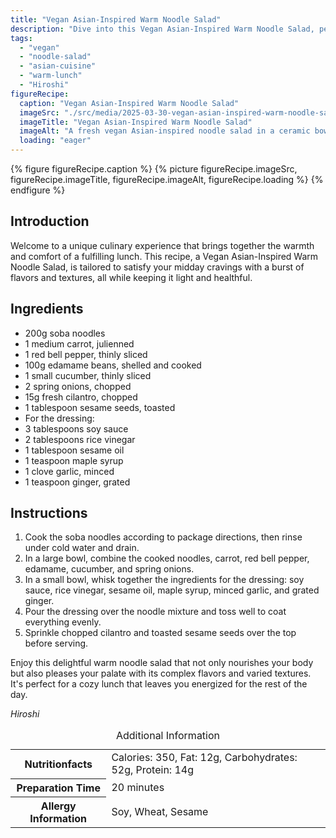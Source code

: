 ```yaml
---
title: "Vegan Asian-Inspired Warm Noodle Salad"
description: "Dive into this Vegan Asian-Inspired Warm Noodle Salad, perfect for a nourishing and delicious lunch. Packed with fresh veggies and a tangy dressing, it's a vegan delight!"
tags:
  - "vegan"
  - "noodle-salad"
  - "asian-cuisine"
  - "warm-lunch"
  - "Hiroshi"
figureRecipe: 
  caption: "Vegan Asian-Inspired Warm Noodle Salad"
  imageSrc: "./src/media/2025-03-30-vegan-asian-inspired-warm-noodle-salad-3618.png"
  imageTitle: "Vegan Asian-Inspired Warm Noodle Salad"
  imageAlt: "A fresh vegan Asian-inspired noodle salad in a ceramic bowl on a wooden table, accented with bamboo chopsticks and natural light."
  loading: "eager"
---
```


{% figure figureRecipe.caption %}
{% picture figureRecipe.imageSrc, figureRecipe.imageTitle, figureRecipe.imageAlt, figureRecipe.loading %}
{% endfigure %}

## Introduction

Welcome to a unique culinary experience that brings together the warmth and comfort of a fulfilling lunch. This recipe, a Vegan Asian-Inspired Warm Noodle Salad, is tailored to satisfy your midday cravings with a burst of flavors and textures, all while keeping it light and healthful.

## Ingredients

- 200g soba noodles
- 1 medium carrot, julienned
- 1 red bell pepper, thinly sliced
- 100g edamame beans, shelled and cooked
- 1 small cucumber, thinly sliced
- 2 spring onions, chopped
- 15g fresh cilantro, chopped
- 1 tablespoon sesame seeds, toasted
- For the dressing:
- 3 tablespoons soy sauce
- 2 tablespoons rice vinegar
- 1 tablespoon sesame oil
- 1 teaspoon maple syrup
- 1 clove garlic, minced
- 1 teaspoon ginger, grated

## Instructions

1. Cook the soba noodles according to package directions, then rinse under cold water and drain.
2. In a large bowl, combine the cooked noodles, carrot, red bell pepper, edamame, cucumber, and spring onions.
3. In a small bowl, whisk together the ingredients for the dressing: soy sauce, rice vinegar, sesame oil, maple syrup, minced garlic, and grated ginger.
4. Pour the dressing over the noodle mixture and toss well to coat everything evenly.
5. Sprinkle chopped cilantro and toasted sesame seeds over the top before serving.

Enjoy this delightful warm noodle salad that not only nourishes your body but also pleases your palate with its complex flavors and varied textures. It's perfect for a cozy lunch that leaves you energized for the rest of the day.

*Hiroshi*

<table><caption class='sr-only'>Additional Information</caption><tr><th>Nutritionfacts</th><td>Calories: 350, Fat: 12g, Carbohydrates: 52g, Protein: 14g&nbsp;</td></tr><tr><th>Preparation Time</th><td>20 minutes&nbsp;</td></tr><tr><th>Allergy Information</th><td>Soy, Wheat, Sesame&nbsp;</td></tr></table>

